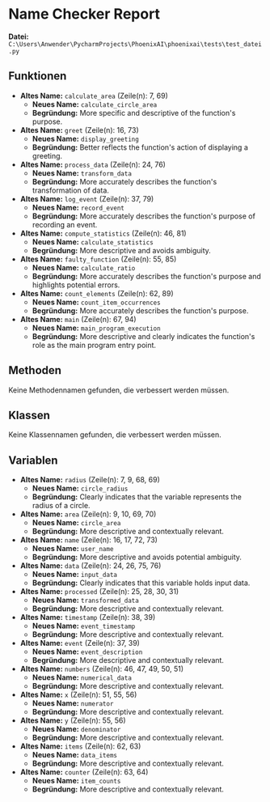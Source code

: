 # Name Checker Report
**Datei:** `C:\Users\Anwender\PycharmProjects\PhoenixAI\phoenixai\tests\test_datei.py`

## Funktionen
- **Altes Name:** `calculate_area` (Zeile(n): 7, 69)
  - **Neues Name:** `calculate_circle_area`
  - **Begründung:** More specific and descriptive of the function's purpose.
- **Altes Name:** `greet` (Zeile(n): 16, 73)
  - **Neues Name:** `display_greeting`
  - **Begründung:** Better reflects the function's action of displaying a greeting.
- **Altes Name:** `process_data` (Zeile(n): 24, 76)
  - **Neues Name:** `transform_data`
  - **Begründung:** More accurately describes the function's transformation of data.
- **Altes Name:** `log_event` (Zeile(n): 37, 79)
  - **Neues Name:** `record_event`
  - **Begründung:** More accurately describes the function's purpose of recording an event.
- **Altes Name:** `compute_statistics` (Zeile(n): 46, 81)
  - **Neues Name:** `calculate_statistics`
  - **Begründung:** More descriptive and avoids ambiguity.
- **Altes Name:** `faulty_function` (Zeile(n): 55, 85)
  - **Neues Name:** `calculate_ratio`
  - **Begründung:** More accurately describes the function's purpose and highlights potential errors.
- **Altes Name:** `count_elements` (Zeile(n): 62, 89)
  - **Neues Name:** `count_item_occurrences`
  - **Begründung:** More accurately describes the function's purpose.
- **Altes Name:** `main` (Zeile(n): 67, 94)
  - **Neues Name:** `main_program_execution`
  - **Begründung:** More descriptive and clearly indicates the function's role as the main program entry point.

## Methoden
Keine Methodennamen gefunden, die verbessert werden müssen.

## Klassen
Keine Klassennamen gefunden, die verbessert werden müssen.

## Variablen
- **Altes Name:** `radius` (Zeile(n): 7, 9, 68, 69)
  - **Neues Name:** `circle_radius`
  - **Begründung:** Clearly indicates that the variable represents the radius of a circle.
- **Altes Name:** `area` (Zeile(n): 9, 10, 69, 70)
  - **Neues Name:** `circle_area`
  - **Begründung:** More descriptive and contextually relevant.
- **Altes Name:** `name` (Zeile(n): 16, 17, 72, 73)
  - **Neues Name:** `user_name`
  - **Begründung:** More descriptive and avoids potential ambiguity.
- **Altes Name:** `data` (Zeile(n): 24, 26, 75, 76)
  - **Neues Name:** `input_data`
  - **Begründung:** Clearly indicates that this variable holds input data.
- **Altes Name:** `processed` (Zeile(n): 25, 28, 30, 31)
  - **Neues Name:** `transformed_data`
  - **Begründung:** More descriptive and contextually relevant.
- **Altes Name:** `timestamp` (Zeile(n): 38, 39)
  - **Neues Name:** `event_timestamp`
  - **Begründung:** More descriptive and contextually relevant.
- **Altes Name:** `event` (Zeile(n): 37, 39)
  - **Neues Name:** `event_description`
  - **Begründung:** More descriptive and contextually relevant.
- **Altes Name:** `numbers` (Zeile(n): 46, 47, 49, 50, 51)
  - **Neues Name:** `numerical_data`
  - **Begründung:** More descriptive and contextually relevant.
- **Altes Name:** `x` (Zeile(n): 51, 55, 56)
  - **Neues Name:** `numerator`
  - **Begründung:** More descriptive and contextually relevant.
- **Altes Name:** `y` (Zeile(n): 55, 56)
  - **Neues Name:** `denominator`
  - **Begründung:** More descriptive and contextually relevant.
- **Altes Name:** `items` (Zeile(n): 62, 63)
  - **Neues Name:** `data_items`
  - **Begründung:** More descriptive and contextually relevant.
- **Altes Name:** `counter` (Zeile(n): 63, 64)
  - **Neues Name:** `item_counts`
  - **Begründung:** More descriptive and contextually relevant.
